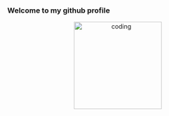 ### Welcome to my github profile 
<div>
  <div align="center">
    <img src="https://media.giphy.com/media/bGgsc5mWoryfgKBx1u/giphy.gif" alt="coding" height="200" width="200">
  </div>
</div>
<!--
**Ajinkya2356/Ajinkya2356** is a ✨ _special_ ✨ repository because its `README.md` (this file) appears on your GitHub profile.

Here are some ideas to get you started:

- 🔭 I’m currently working on ...
- 🌱 I’m currently learning ...
- 👯 I’m looking to collaborate on ...
- 🤔 I’m looking for help with ...
- 💬 Ask me about ...
- 📫 How to reach me: ...
- 😄 Pronouns: ...
- ⚡ Fun fact: ...
-->
